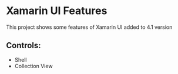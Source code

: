 # Xamarin UI Features

This project shows some features of Xamarin UI added to 4.1 version

## Controls:
- Shell
- Collection View

